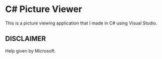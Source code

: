 # C# Picture Viewer
This is a picture viewing application that I made in C# using Visual Studio.

## DISCLAIMER

Help given by Microsoft.
